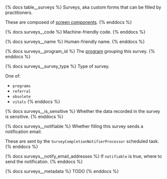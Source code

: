 {% docs table__surveys %}
Surveys, aka custom forms that can be filled by practitioners.

These are composed of [screen components](#!/source/source.tamanu.tamanu.survey_screen_components).
{% enddocs %}

{% docs surveys__code %}
Machine-friendly code.
{% enddocs %}

{% docs surveys__name %}
Human-friendly name.
{% enddocs %}

{% docs surveys__program_id %}
The [program](#!/source/source.tamanu.tamanu.programs) grouping this survey.
{% enddocs %}

{% docs surveys__survey_type %}
Type of survey.

One of:
- `programs`
- `referral`
- `obsolete`
- `vitals`
{% enddocs %}

{% docs surveys__is_sensitive %}
Whether the data recorded in the survey is sensitive.
{% enddocs %}

{% docs surveys__notifiable %}
Whether filling this survey sends a notification email.

These are sent by the `SurveyCompletionNotifierProcessor` scheduled task.
{% enddocs %}

{% docs surveys__notify_email_addresses %}
If `notifiable` is true, where to send the notification.
{% enddocs %}

{% docs surveys__metadata %}
TODO
{% enddocs %}
